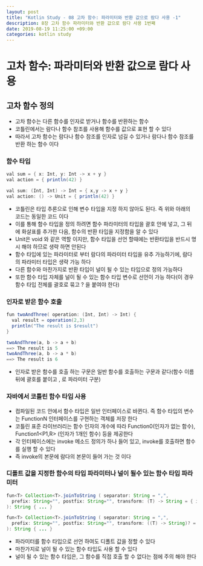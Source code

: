 ```yaml
---
layout: post
title: "Kotlin Study - 08 고차 함수: 파라미터와 반환 값으로 람다 사용 -1"
description: 8장 고차 함수 파라미터와 반환 값으로 람다 사용 1번째
date: 2019-08-19 11:25:00 +09:00
categories: kotlin study
---
```



# 고차 함수: 파라미터와 반환 값으로 람다 사용

## 고차 함수 정의
* 고차 함수는 다른 함수를 인자로 받거나 함수를 반환하는 함수
* 코틀린에서는 람다나 함수 참조를 사용해 함수를 값으로 표현 할 수 있다
* 따라서 고차 함수는 람다나 함수 참조를 인자로 넘길 수 있거나 람다나 함수 참조를 반환 하는 함수 이다

### 함수 타입
```java
val sum = { x: Int, y: Int -> x + y }
val action = { println(42) }

val sum: (Int, Int) -> Int = { x,y -> x + y }
val action: () -> Unit = { println(42) }
```

* 코틀린은 타입 추론으로 인해 변수 타입을 지정 하지 않아도 된다. 즉 위와 아래의 코드는 동일한 코드 이다
* 이를 통해 함수 타입을 정의 하려면 함수 파라미터의 타입을 괄호 안에 넣고, 그 뒤에 화살표를 추가한 다음, 함수의 반환 타입을 지정함을 알 수 있다
* Unit은 void 와 같은 역할 이지만, 함수 타입을 선언 할때에는 반환타입을 반드시 명시 해야 하므로 생략 하면 안된다
* 함수 타입에 있는 파라미터로 부터 람다의 파라미터 타입을 유추 가능하기에, 람다의 파라미터 타입은 생략 가능 하다
* 다른 함수와 마찬가지로 반환 타입이 널이 될 수 있는 타입으로 정의 가능하다
* 또한 함수 타입 자체를 널이 될 수 있는 함수 타입 변수로 선언이 가능 하다(이 경우 함수 타입 전체를 괄호로 묶고 ? 을 붙여야 한다)

### 인자로 받은 함수 호출
```java
fun twoAndThree( operation: (Int, Int) -> Int) {
  val result = operation(2,3)
  println("The result is $result")
}

twoAndThree(a, b -> a + b)
==> The result is 5
twoAndThree(a, b -> a * b)
==> The result is 6
```

* 인자로 받은 함수를 호출 하는 구문은 일반 함수를 호출하는 구문과 같다(함수 이름 뒤에 괄호를 붙이고 , 로 파라미터 구분)

### 자바에서 코틀린 함수 타입 사용
* 컴파일된 코드 안에서 함수 타입은 일반 인터페이스로 바뀐다. 즉 함수 타입의 변수는 FunctionN 인터페이스를 구현하는 객체를 저장 한다
* 코틀린 표준 라이브러리는 함수 인자의 개수에 따라 Function0<R>(인자가 없는 함수), Function1<P1,R> (인자가 1개인 함수) 등을 제공한다
* 각 인터페이스에는 invoke 메소드 정의가 하나 들어 있고, invoke를 호출하면 함수를 실행 할 수 있다
* 즉 invoke의 본문에 람다의 본문이 들어 가는 것 이다

### 디폴트 값을 지정한 함수의 타입 파라미터나 널이 될수 있는 함수 타입 파라미터
```java
fun<T> Collection<T>.joinToString ( separator: String = ",",
  prefix: String="", postfix: String="", transform: (T) -> String = { it.toString() }
): String { ... }

fun<T> Collection<T>.joinToString ( separator: String = ",",
  prefix: String="", postfix: String="", transform: ((T) -> String)? = null
): String { ... }
```

* 파라미터를 함수 타입으로 선언 하여도 디폴트 값을 정할 수 있다
* 마찬가지로 널이 될 수 있는 함수 타입도 사용 할 수 있다
* 널이 될 수 있는 함수 타입은, 그 함수를 직접 호출 할 수 없다는 점에 주의 해야 한다


